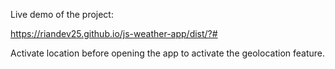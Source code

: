Live demo of the project:

https://riandev25.github.io/js-weather-app/dist/?#

Activate location before opening the app to activate the geolocation feature.
